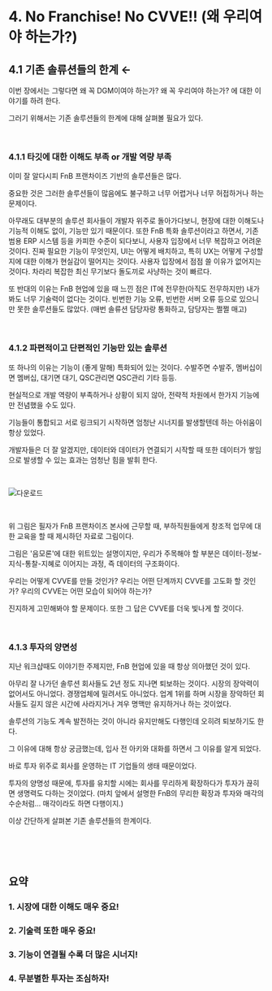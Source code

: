 # 4. No Franchise! No CVVE!! (왜 우리여야 하는가?)

## 4.1 기존 솔류션들의 한계 ←

이번 장에서는 그렇다면 왜 꼭 DGM이여야 하는가?
왜 꼭 우리여야 하는가? 에 대한 이야기를 하려 한다.

그러기 위해서는 기존 솔루션들의 한계에 대해 살펴볼 필요가 있다.

<br>

### 4.1.1 타깃에 대한 이해도 부족 or 개발 역량 부족
이미 잘 알다시피 FnB 프랜차이즈 기반의 솔루션들은 많다.

중요한 것은 그러한 솔루션들이 많음에도 불구하고 너무 어렵거나 너무 허접하거나 하는 문제이다.

아무래도 대부분의 솔루션 회사들이 개발자 위주로 돌아가다보니, 현장에 대한 이해도나 기능적 이해도 없이, 기능만 있기 때문이다. 
또한 FnB 특화 솔루션이라고 하면서, 기존 범용 ERP 시스템 등을 카피한 수준이 되다보니, 사용자 입장에서 너무 복잡하고 어려운 것이다.
진짜 필요한 기능이 무엇인지, UI는 어떻게 배치하고, 특히 UX는 어떻게 구성할지에 대한 이해가 현실감이 떨어지는 것이다. 사용자 입장에서 점점 쓸 이유가 없어지는 것이다. 차라리 복잡한 최신 무기보다 돌도끼로 사냥하는 것이 빠르다.

또 반대의 이유는 FnB 현업에 있을 때 느낀 점은 IT에 전무한(아직도 전무하지만) 내가 봐도 너무 기술력이 없다는 것이다.
빈번한 기능 오류, 빈번한 서버 오류 등으로 있으니만 못한 솔루션들도 많았다.
(매번 솔류션 담당자랑 통화하고, 담당자는 쩔쩔 매고)

<br>

### 4.1.2 파편적이고 단편적인 기능만 있는 솔루션  
또 하나의 이유는 기능이 (좋게 말해) 특화되어 있는 것이다.
수발주면 수발주, 멤버십이면 멤버십, 대기면 대기, QSC관리면 QSC관리 기타 등등.

현실적으로 개발 역량이 부족하거나 상황이 되지 않아, 전략적 차원에서 한가지 기능에만 전념했을 수도 있다.

기능들이 통합되고 서로 링크되기 시작하면 엄청난 시너지를 발생할텐데 하는 아쉬움이 항상 있었다.

개발자들은 더 잘 알겠지만, 데이터와 데이터가 연결되기 시작할 때 또한 데이터가 쌓임으로 발생할 수 있는 효과는 엄청난 힘을 발휘 한다.

<br>

![다운로드](https://user-images.githubusercontent.com/86754114/127783473-dda5e7b7-03cc-43f6-bd5d-0ff05958ab0b.jpg)

<br>

위 그림은 필자가 FnB 프랜차이즈 본사에 근무할 때, 부하직원들에게 창조적 업무에 대한 교육을 할 때 제시하던 자료로  그림이다.

그림은 '음모론'에 대한 위트있는 설명이지만, 우리가 주목해야 할 부분은 데이터-정보-지식-통찰-지혜로 이어지는 과정, 즉 데이터의 구조화이다.

우리는 어떻게 CVVE를 만들 것인가?
우리는 어떤 단계까지 CVVE를 고도화 할 것인가?
우리의 CVVE는 어떤 모습이 되어야 하는가?

진지하게 고민해봐야 할 문제이다.
또한 그 답은 CVVE를 더욱 빛나게 할 것이다.

<br>

### 4.1.3 투자의 양면성
지난 워크샵때도 이야기한 주제지만, FnB 현업에 있을 때 항상 의아했던 것이 있다.

아무리 잘 나가던 솔루션 회사들도 2년 정도 지나면 퇴보하는 것이다.
시장의 장악력이 없어서도 아니었다. 경쟁업체에 밀려서도 아니었다. 업계 1위를 하며 시장을 장악하던 회사들도 길지 않은 시간에 사라지거나 겨우 명맥만 유지하거나 하는 것이었다.

솔루션의 기능도 계속 발전하는 것이 아니라 유지만해도 다행인데 오히려 퇴보하기도 한다.

그 이유에 대해 항상 궁금했는데, 입사 전 아키와 대화를 하면서 그 이유를 알게 되었다.

바로 투자 위주로 회사를 운영하는 IT 기업들의 생태 때문이었다.

투자의 양명성 때문에, 투자를 유치할 시에는 회사를 무리하게 확장하다가 투자가 끊히면 생명력도 다하는 것이었다.
(마치 앞에서 설명한 FnB의 무리한 확장과 투자와 매각의 수순처럼... 매각이라도 하면 다행이지.)


이상 간단하게 살펴본 기존 솔루션들의 한계이다.

<br><br><br>

## 요약
### 1. 시장에 대한 이해도 매우 중요!
### 2. 기술력 또한 매우 중요!
### 3. 기능이 연결될 수록 더 많은 시너지!
### 4. 무분별한 투자는 조심하자!
